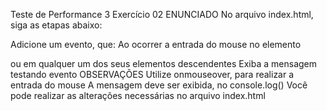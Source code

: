 Teste de Performance 3
Exercício 02
ENUNCIADO
No arquivo index.html, siga as etapas abaixo:

Adicione um evento, que:
Ao ocorrer a entrada do mouse no elemento <div> ou em qualquer um dos seus elementos descendentes
Exiba a mensagem testando evento
OBSERVAÇÕES
Utilize onmouseover, para realizar a entrada do mouse
A mensagem deve ser exibida, no console.log()
Você pode realizar as alterações necessárias no arquivo index.html